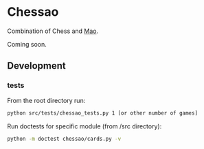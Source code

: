 # Chessao

<!-- <img src="logo.png" alt="logo" style="width: 200px; border-radius: 10px; float:left; margin-right: 20px;"/> -->

Combination of Chess and [Mao](https://en.wikipedia.org/wiki/Mao_(card_game)).

Coming soon.


## Development

### tests

From the root directory run:

```bash
python src/tests/chessao_tests.py 1 [or other number of games]
```

Run doctests for specific module (from /src directory):

```bash
python -m doctest chessao/cards.py -v
```
